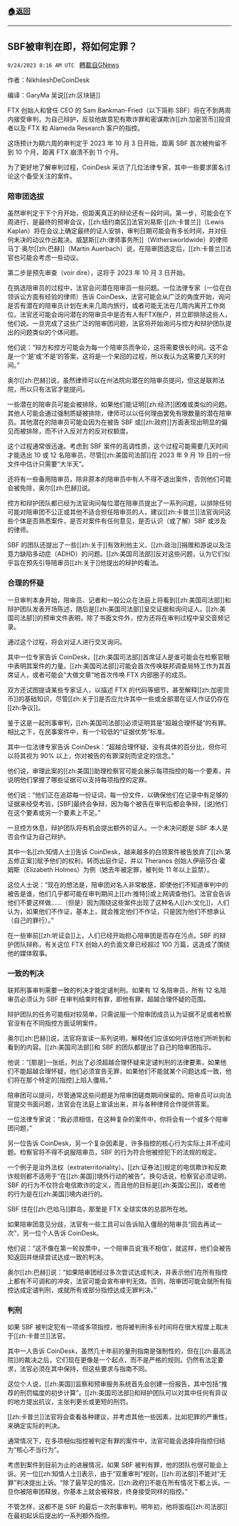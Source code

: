 ###  [:house:返回](README.md)
---


## SBF被审判在即，将如何定罪？
`9/24/2023 8:16 AM UTC ` [轉載自GNews](https://gnews.org/articles/1733418)

作者：NikhileshDeCoinDesk

编译：GaryMa 吴说[[zh:区块链]]

FTX 创始人和曾任 CEO 的 Sam Bankman-Fried（以下简称 SBF）将在不到两周内接受审判，为自己辩护，反驳他故意犯有欺诈罪和密谋欺诈[[zh:加密货币]]投资者以及 FTX 和 Alameda Research 客户的指控。

这场预计为期六周的审判定于 2023 年 10 月 3 日开始，距离 SBF 首次被拘留不到 10 个月，距离 FTX 崩溃不到 11 个月。

为了更好地了解审判过程，CoinDesk 采访了几位法律专家，其中一些要求匿名讨论这个备受关注的案件。

### 陪审团选拔

虽然审判定于下个月开始，但距离真正的辩论还有一段时间。第一步，可能会在下周进行，是最终的预审会议，[[zh:纽约南区]]法官刘易斯·[[zh:卡普兰]]（Lewis Kaplan）将在会议上确定最终的证人安排，审判日期可能会有多长时间，并对任何未决的动议作出裁决。威瑟斯[[zh:律师事务所]]（Withersworldwide）的律师马丁·奥尔[[zh:巴赫]]（Martin Auerbach）说，在陪审团选定后，[[zh:卡普兰]]法官也可能会考虑一些动议。

第二步是预先审查（voir dire），这将于 2023 年 10 月 3 日开始。

在挑选陪审员的过程中，法官会问潜在陪审员一些问题。一位法律专家（一位在白领诉讼方面有经验的律师）告诉 CoinDesk，法官可能会从广泛的角度开始，询问是否有潜在的陪审员计划在未来几周内旅行，或者可能无法在几周内离开工作岗位。法官还可能会询问潜在的陪审员中是否有人有FTX账户，并立即排除这些人，他们说。一旦完成了这些广泛的陪审团问题，法官将开始询问与控方和辩护团队提出的问题类似的个体问题。

他们说：“辩方和控方可能会为每一个陪审员而争论，这将需要很长时间。这不会是一个‘是’或‘不是’的答案，这将是一个来回的过程，所以我认为这需要几天的时间。”

奥尔[[zh:巴赫]]说，虽然律师可以在州法院向潜在的陪审员提问，但这是联邦法院，所以只有法官才能提问。

一些潜在的陪审员可能会被排除，如果他们能证明[[zh:经济]]困难或类似的问题。其他人可能会通过强制质疑被排除，律师可以以任何理由罢免有限数量的潜在陪审员。其他潜在的陪审员可能会因为在被告 SBF 或[[zh:政府]]方面表现出明显的偏见而被排除，而不计入反对方的反对权额度。

这个过程通常很迅速。考虑到 SBF 案件的高调性质，这个过程可能需要几天时间才能选出 10 或 12 名陪审员，尽管[[zh:美国司法部]]在 2023 年 9 月 19 日的一份文件中估计只需要“大半天”。

还将有一些备用陪审员，除非原本的陪审员中有人不得不退出案件，否则他们可能会被免除，奥尔[[zh:巴赫]]说。

控方和辩护团队都已经为法官询问每位潜在陪审员提出了一系列问题，以排除任何可能对陪审团不公正或其他不适合担任陪审员的人，建议[[zh:卡普兰]]法官询问这些个体是否熟悉案件，是否对案件有任何意见，是否认识（或了解）SBF 或涉及的律师。

SBF 的团队还提出了一些[[zh:关于]]有效利他主义、[[zh:政治]]捐赠和游说以及注意力缺陷多动症（ADHD）的问题。[[zh:美国司法部]]反对这些问题，认为它们似乎旨在预先引导陪审员[[zh:关于]]他提出的辩护的看法。

### 合理的怀疑

一旦审判本身开始，陪审员、记者和一般公众在法庭上将看到[[zh:美国司法部]]和辩护团队发表开场陈述，随后是[[zh:美国司法部]]呈交证据和询问证人。[[zh:美国司法部]]的预审文件表明，除了书面文件外，控方还将在审判过程中呈交音频记录。

通过这个过程，将会对证人进行交叉询问。

其中一位专家告诉 CoinDesk，[[zh:美国司法部]]首席证人是谁可能会在检察官眼中表明其案件的力量。[[zh:美国司法部]]可能会首次传唤联邦调查局特工作为其首席证人，或者可能会“大做文章”地首次传唤 FTX 内部圈子的成员。

双方还试图提请某些专家证人，以描述 FTX 的代码等细节，甚至解释[[zh:加密货币]]的基础知识，尽管[[zh:关于]]是否应允许其中一些或全部潜在证人作证仍存在[[zh:争议]]。

鉴于这是一起刑事审判，[[zh:美国司法部]]必须证明其是“超越合理怀疑”的有罪。相比之下，在民事案件中，有一个较低的“证据优势”标准。

其中一位法律专家告诉 CoinDesk：“超越合理怀疑，没有具体的百分比，但你可以将其视为 90% 以上，你对被告的有罪深刻而坚定的信念。”

他们说，审理此案的[[zh:美国]]助理检察官可能会展示每项指控的每一个要素，并说明他们掌握了哪些证据可以支持每项指控的定罪。

他们说：“他们正在追踪每一份证词，每一份文件，以确保他们在记录中有足够的证据来经受考验，[SBF]最终会争辩，因为每个被告在审判后都会争辩，[说]他们在这个要素或另一个要素上不足。”

一旦控方休息，辩护团队将有机会提出额外的证人。一个未决问题是 SBF 本人是否会作证为自己辩护。

其中一名[[zh:知情人士]]告诉 CoinDesk，越来越多的白领案件被告放弃了[[zh:第五修正案]]赋予他们的权利，转而出庭作证，并以 Theranos 创始人伊丽莎白·霍姆斯（Elizabeth Holmes）为例（她去年被定罪，被判处 11 年以上监禁）。

这位人士说：“现在的想法是，陪审团对名人非常敏感，即使他们不知道审判中的被告是谁，他们几乎都可能在审判期间上[[zh:推特]]或上网调查他们。法官会告诉他们不要这样做……（但是）因为围绕这些案件出现了这种名人[[zh:文化]]，人们认为，如果他们不作证，基本上，就会推定他们不作证，只是因为他们不想承认（自己的罪行）。”

在一些审前[[zh:听证会]]上，人们已经开始担心陪审团是否存在污点。SBF 的辩护团队辩称，有关这位 FTX 创始人的负面文章已经超过 100 万篇，这造成了围绕他的媒体叙事。

### 一致的判决

联邦刑事审判需要一致的判决才能定谴判刑。如果有 12 名陪审员，所有 12 名陪审员必须认为 SBF 在审判结束时有罪，即他有罪，超越合理怀疑的范围。

辩护团队的任务可能相对较简单，只需说服一个陪审团成员认为证据不足或者检察官没有在不同指控方面证明案件。

奥尔[[zh:巴赫]]说，法官将宣读一系列说明，解释他们应该如何评估他们所听到和看到的内容。[[zh:美国司法部]]和 SBF 的团队都提出了自己的陪审团指示。

他说：“[那是]一张纸，列出了必须超越合理怀疑来定谴判刑的法律要素，如果他们不能超越合理怀疑，他们必须宣告无罪，如果他们不能就某个问题达成一致，他们将在那个特定的[指控]上陷入僵局。”

陪审团可以提问，尽管通常这些问题是为陪审团磋商期间保留的。陪审员可以向法官提交书面问题，法官会在法庭上宣读出来，并与各种律师合作提供答案。

一位法律专家说：“我必须相信，在这种复杂的案件中，你将会有一个或多个陪审团问题，”

另一位告诉 CoinDesk，另一个复杂因素是，许多指控的核心行为实际上并不成问题。检察官将不得不说服陪审员，SBF 的行为符合他被控犯下的法规的规定。

一个例子是治外法权（extraterritoriality）。[[zh:证券法]]规定的电信欺诈和反欺诈规则都不适用于“在[[zh:美国]]境外行动的被告”。换句话说，检察官必须证明，SBF 的行为不仅符合电信欺诈的定义，而且他的目标是[[zh:美国公民]]，或者他的行为是在[[zh:美国]]境内进行的。

SBF 住在[[zh:巴哈马]]群岛，那里是 FTX 全球实体的总部所在地。

如果陪审团意见分歧，法官有一些工具可以告诉陷入僵局的陪审员“回去再试一次”，另一位个人告诉 CoinDesk。

他们说：“这不像在第一轮投票中，一个陪审员说‘我不相信’，就这样，他们会被告知返回并继续尝试达成一致的判决。

奥尔[[zh:巴赫]]说：“如果陪审团经过多次尝试达成判决，并表示他们在所有指控上都有不可调和的冲突，法官可能会宣布审判无效。否则，陪审团可能会就所有指控达成定谴判刑，或就所有或部分指控达成无罪判决。”

### 判刑

如果 SBF 被判定犯有一项或多项指控，他将被判刑多长时间将在很大程度上取决于[[zh:卡普兰]]法官。

其中一人告诉 CoinDesk，虽然几十年前的量刑指南是强制性的，但在[[zh:最高法院]]的裁决之后，它们现在更像是一个起点，而不是严格的规则。仍然有法定要求，法官必须在其中保持，但这些要求与指南不同。

这位个人说，[[zh:美国]]监察和预审服务系统首先会创建一份报告，其中包括“推荐的刑罚幅度的初步计算”。[[zh:美国司法部]]和辩护团队可以对其中任何有异议的地方提出抗议，主张判更长或更短的刑罚。

[[zh:卡普兰]]法官将会查看各种建议，并考虑其他一些因素，比如犯罪的严重性，来确定实际的判决。

通常情况下，在多项相似指控被判定有罪的案件中，法官可能会选择将指控归结为“核心不当行为”。

考虑到案件到目前为止的进展情况，如果 SBF 被判有罪，他的团队也很可能会上诉。另一位[[zh:知情人士]]表示，由于“双重审判”规则，[[zh:司法部]]不能对“无罪”判决提出上诉。“除了最罕见的情况，[[zh:政府]]不能在所有情况下都上诉。一旦你被陪审团释放，你基本上就会被释放，终身接受同样的指控。”

不管怎样，这都不是 SBF 的最后一次刑事审判。明年初，他将面临[[zh:司法部]]在最初起诉后提出的一系列额外指控。

